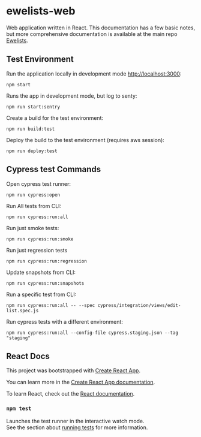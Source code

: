 # ewelists-web
Web application written in React. This documentation has a few basic notes, but more comprehensive documentation is available at the main repo [Ewelists](https://github.com/Ewelists/ewelists.com).

## Test Environment

Run the application locally in development mode [http://localhost:3000](http://localhost:3000):
```
npm start
```

Runs the app in development mode, but log to senty:
```
npm run start:sentry
```

Create a build for the test environment:
```
npm run build:test
```

Deploy the build to the test environment (requires aws session):
```
npm run deploy:test
```

## Cypress test Commands
Open cypress test runner:
```
npm run cypress:open
```

Run All tests from CLI:
```
npm run cypress:run:all
```

Run just smoke tests:
```
npm run cypress:run:smoke
```

Run just regression tests
```
npm run cypress:run:regression
```

Update snapshots from CLI:
```
npm run cypress:run:snapshots
```

Run a specific test from CLI:
```
npm run cypress:run:all -- --spec cypress/integration/views/edit-list.spec.js
```

Run cypress tests with a different environment:
```
npm run cypress:run:all --config-file cypress.staging.json --tag "staging"
```


## React Docs
This project was bootstrapped with [Create React App](https://github.com/facebook/create-react-app).

You can learn more in the [Create React App documentation](https://facebook.github.io/create-react-app/docs/getting-started).

To learn React, check out the [React documentation](https://reactjs.org/).

### `npm test`

Launches the test runner in the interactive watch mode.<br>
See the section about [running tests](https://facebook.github.io/create-react-app/docs/running-tests) for more information.
